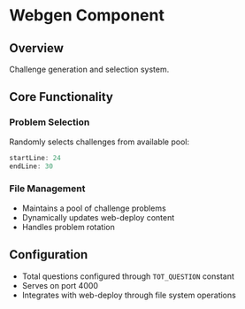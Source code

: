 # Webgen Component

## Overview
Challenge generation and selection system.

## Core Functionality

### Problem Selection
Randomly selects challenges from available pool:
```javascript:Webgen/display.js
startLine: 24
endLine: 30
```

### File Management
- Maintains a pool of challenge problems
- Dynamically updates web-deploy content
- Handles problem rotation

## Configuration
- Total questions configured through `TOT_QUESTION` constant
- Serves on port 4000
- Integrates with web-deploy through file system operations